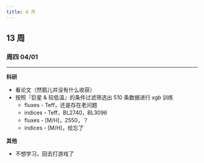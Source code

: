 ```yaml
---
title: 4 月
---
```


## 13 周

### 周四 04/01

---

**科研**

- 看论文（然鹅儿并没有什么收获）
- 按照『巨星 & 较低温』的条件过滤筛选出 510 条数据进行 xgb 训练
  - fluxes - Teff，还是存在老问题
  - indices - Teff，BL2740，BL3096
  - fluxes - [M/H]，2550，？
  - indices - [M/H]，给忘了

**其他**

- 不想学习，回去打游戏了

